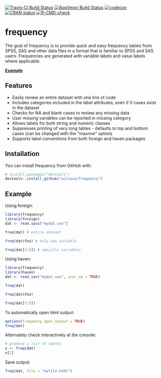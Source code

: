 <!-- badges: start -->
[![Travis-CI Build Status](https://travis-ci.org/wilcoxa/frequency.svg?branch=master)](https://travis-ci.org/wilcoxa/frequency)
[![AppVeyor Build Status](https://ci.appveyor.com/api/projects/status/github/wilcoxa/frequency?branch=master&svg=true)](https://ci.appveyor.com/project/wilcoxa/frequency)
[![codecov](https://codecov.io/gh/wilcoxa/frequency/branch/master/graph/badge.svg)](https://codecov.io/gh/wilcoxa/frequency)
[![CRAN status](https://www.r-pkg.org/badges/version/frequency)](https://CRAN.R-project.org/package=frequency)
[![R-CMD-check](https://github.com/wilcoxa/frequency/workflows/R-CMD-check/badge.svg)](https://github.com/wilcoxa/frequency/actions)
<!-- badges: end -->

# frequency

The goal of frequency is to provide quick and easy frequency tables from SPSS, SAS 
and other data files in a format that is familiar to SPSS and SAS users. Frequencies are 
generated with variable labels and value labels where applicable. 

[**Example**](https://rawgit.com/wilcoxa/frequency/master/example/example.html) 

## Features
* Easily review an entire dataset with one line of code
* Includes categories included in the label attributes, even if 0 cases exist in the dataset
* Checks for NA and blank cases to review any missing data
* User missing variables can be reported in missing category
* Allows labels for both string and numeric classes
* Suppresses printing of very long tables - defaults to top and bottom cases (can be changed with the "maxrow" option) 
* Supports label conventions from both foreign and haven packages

## Installation

You can install frequency from GitHub with:

```R
# install.packages("devtools")
devtools::install_github("wilcoxa/frequency")
```

## Example

Using foreign:

```R
library(frequency)
library(foreign)
dat <- read.spss("mydat.sav")

freq(dat) # entire dataset

freq(dat$foo) # only one variable

freq(dat[3:5]) # specific variables

```
Using haven:
```R
library(frequency)
library(haven)
dat <- read_sav("mydat.sav", user_na = TRUE)

freq(dat)

freq(dat$foo)

freq(dat[3:5])

```

To automatically open html output:
```R
options(frequency_open_output = TRUE)
freq(dat)

```

Alternately check interactively at the console:
```R
# produce a list of tables
x <- freq(dat) 
x[1]

```
Save output:
```R
freq(dat, file = "myfile.html")

```

